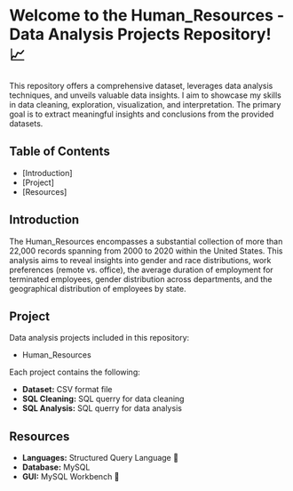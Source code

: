 
# Welcome to the Human_Resources - Data Analysis Projects Repository! 📈 

This repository offers a comprehensive dataset, leverages data analysis techniques, and unveils valuable data insights. I aim to showcase my skills in data cleaning, exploration, visualization, and interpretation.
The primary goal is to extract meaningful insights and conclusions from the provided datasets.

## Table of Contents
- [Introduction]
- [Project]
- [Resources]




## Introduction

The Human_Resources encompasses a substantial collection of more than 22,000 records spanning from 2000 to 2020 within the United States. 
This analysis aims to reveal insights into gender and race distributions, work preferences (remote vs. office), 
the average duration of employment for terminated employees, gender distribution across departments, 
and the geographical distribution of employees by state.



## Project

Data analysis projects included in this repository:
- Human_Resources

Each project contains the following:

- **Dataset:** CSV format file
- **SQL Cleaning:** SQL querry for data cleaning
- **SQL Analysis:** SQL querry for data analysis


## Resources

- **Languages:** Structured Query Language 💾
- **Database:** MySQL
- **GUI:** MySQL Workbench 🐬


